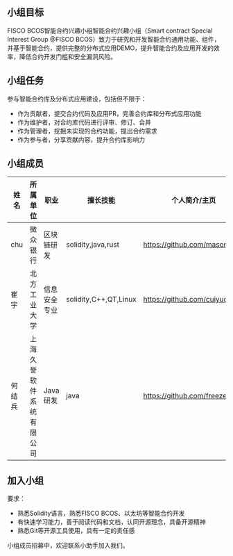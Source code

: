 
## 小组目标

FISCO BCOS智能合约兴趣小组智能合约兴趣小组（Smart contract Special Interest Group @FISCO BCOS）致力于研究和开发智能合约通用功能、组件，并基于智能合约，提供完整的分布式应用DEMO，提升智能合约及应用开发的效率，降低合约开发门槛和安全漏洞风险。

## 小组任务
参与智能合约库及分布式应用建设，包括但不限于：

- 作为贡献者，提交合约代码及应用PR，完善合约库和分布式应用功能
- 作为维护者，对合约库代码进行评审、修订、合并
- 作为管理者，挖掘未实现的合约功能，提出合约需求
- 作为参与者，分享贡献内容，提升合约库影响力

## 小组成员
| **姓名** | **所属单位**  | **职业**   | **擅长技能** | **个人简介/主页** |
| -------- | ------------ | --------- | -------------- | -------------------- |
| chu | 微众银行 | 区块链研发  | solidity,java,rust | https://github.com/masonhunk |
| 崔宇 | 北方工业大学 | 信息安全专业 | solidity,C++,QT,Linux | https://github.com/cuiyuchain |
| 何结兵 | 上海久誉软件系统有限公司 | Java研发  | java | https://github.com/freezehe |

## 加入小组

要求：

- 熟悉Solidity语言，熟悉FISCO BCOS、以太坊等智能合约开发
- 有快速学习能力，善于阅读代码和文档，认同开源理念，具备开源精神
- 熟悉Git等开源工具使用，具有一定的责任感


小组成员招募中，欢迎联系小助手加入我们。
